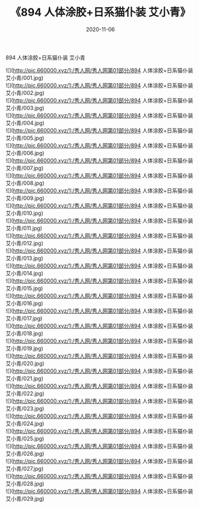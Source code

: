 ﻿---
layout: post
title:  《894 人体涂胶+日系猫仆装 艾小青》
date:   2020-11-06
img: http://pic.660000.xyz/1:/秀人网/秀人网第01部分/894 人体涂胶+日系猫仆装 艾小青/000.jpg
categories: [美女, 清纯, 唯美]
---

894 人体涂胶+日系猫仆装 艾小青

  ![](http://pic.660000.xyz/1:/秀人网/秀人网第01部分/894 人体涂胶+日系猫仆装 艾小青/001.jpg) <br> ![](http://pic.660000.xyz/1:/秀人网/秀人网第01部分/894 人体涂胶+日系猫仆装 艾小青/002.jpg) <br> ![](http://pic.660000.xyz/1:/秀人网/秀人网第01部分/894 人体涂胶+日系猫仆装 艾小青/003.jpg) <br> ![](http://pic.660000.xyz/1:/秀人网/秀人网第01部分/894 人体涂胶+日系猫仆装 艾小青/004.jpg) <br> ![](http://pic.660000.xyz/1:/秀人网/秀人网第01部分/894 人体涂胶+日系猫仆装 艾小青/005.jpg) <br> ![](http://pic.660000.xyz/1:/秀人网/秀人网第01部分/894 人体涂胶+日系猫仆装 艾小青/006.jpg) <br> ![](http://pic.660000.xyz/1:/秀人网/秀人网第01部分/894 人体涂胶+日系猫仆装 艾小青/007.jpg) <br> ![](http://pic.660000.xyz/1:/秀人网/秀人网第01部分/894 人体涂胶+日系猫仆装 艾小青/008.jpg) <br> ![](http://pic.660000.xyz/1:/秀人网/秀人网第01部分/894 人体涂胶+日系猫仆装 艾小青/009.jpg) <br> ![](http://pic.660000.xyz/1:/秀人网/秀人网第01部分/894 人体涂胶+日系猫仆装 艾小青/010.jpg) <br> ![](http://pic.660000.xyz/1:/秀人网/秀人网第01部分/894 人体涂胶+日系猫仆装 艾小青/011.jpg) <br> ![](http://pic.660000.xyz/1:/秀人网/秀人网第01部分/894 人体涂胶+日系猫仆装 艾小青/012.jpg) <br> ![](http://pic.660000.xyz/1:/秀人网/秀人网第01部分/894 人体涂胶+日系猫仆装 艾小青/013.jpg) <br> ![](http://pic.660000.xyz/1:/秀人网/秀人网第01部分/894 人体涂胶+日系猫仆装 艾小青/014.jpg) <br> ![](http://pic.660000.xyz/1:/秀人网/秀人网第01部分/894 人体涂胶+日系猫仆装 艾小青/015.jpg) <br> ![](http://pic.660000.xyz/1:/秀人网/秀人网第01部分/894 人体涂胶+日系猫仆装 艾小青/016.jpg) <br> ![](http://pic.660000.xyz/1:/秀人网/秀人网第01部分/894 人体涂胶+日系猫仆装 艾小青/017.jpg) <br> ![](http://pic.660000.xyz/1:/秀人网/秀人网第01部分/894 人体涂胶+日系猫仆装 艾小青/018.jpg) <br> ![](http://pic.660000.xyz/1:/秀人网/秀人网第01部分/894 人体涂胶+日系猫仆装 艾小青/019.jpg) <br> ![](http://pic.660000.xyz/1:/秀人网/秀人网第01部分/894 人体涂胶+日系猫仆装 艾小青/020.jpg) <br> ![](http://pic.660000.xyz/1:/秀人网/秀人网第01部分/894 人体涂胶+日系猫仆装 艾小青/021.jpg) <br> ![](http://pic.660000.xyz/1:/秀人网/秀人网第01部分/894 人体涂胶+日系猫仆装 艾小青/022.jpg) <br> ![](http://pic.660000.xyz/1:/秀人网/秀人网第01部分/894 人体涂胶+日系猫仆装 艾小青/023.jpg) <br> ![](http://pic.660000.xyz/1:/秀人网/秀人网第01部分/894 人体涂胶+日系猫仆装 艾小青/024.jpg) <br> ![](http://pic.660000.xyz/1:/秀人网/秀人网第01部分/894 人体涂胶+日系猫仆装 艾小青/025.jpg) <br> ![](http://pic.660000.xyz/1:/秀人网/秀人网第01部分/894 人体涂胶+日系猫仆装 艾小青/026.jpg) <br> ![](http://pic.660000.xyz/1:/秀人网/秀人网第01部分/894 人体涂胶+日系猫仆装 艾小青/027.jpg) <br> ![](http://pic.660000.xyz/1:/秀人网/秀人网第01部分/894 人体涂胶+日系猫仆装 艾小青/028.jpg) <br> ![](http://pic.660000.xyz/1:/秀人网/秀人网第01部分/894 人体涂胶+日系猫仆装 艾小青/029.jpg) <br>